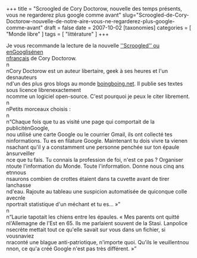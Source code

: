 +++
title = "Scroogled de Cory Doctorow, nouvelle des temps présents, vous ne regarderez plus google comme avant"
slug="Scroogled-de-Cory-Doctorow-nouvelle-de-notre-aire-vous-ne-regarderez-plus-google-comme-avant"
draft = false
date = 2007-10-02
[taxonomies]
categories = [ "Monde libre" ]
tags = [ "littérature" ]
+++
<p>Je vous recommande la lecture de la nouvelle <a href="http://cfeditions.com/scroogled/" hreflang="fr">''Scroogled'' ou enGooglisénen<br />nfrançais</a> de Cory Doctorow.<br />n<br />nCory Doctorow est un auteur libertaire, geek à ses heures et l'un desnauteurs<br />nd'un des plus gros blogs au monde <a href="http://www.boingboing.net" hreflang="en">boingboing.net</a>. Il publie ses textes sous licence librenexactement<br />ncomme un logiciel open-source. C'est pourquoi je peux le citer librement.<br />n<br />nPetits morceaux choisis :<br />n<br />n<q>Chaque fois que tu as visité une page qui comportait de la publiciténGoogle,<br />nou utilisé une carte Google ou le courrier Gmail, ils ont collecté tes<br />ninformations. Tu es en filature Google. Maintenant tu dois vivre ta vienen<br />nsachant qu'il y a constamment une personne penchée sur ton épaule ànsurveiller<br />nce que tu fais. Tu connais la profession de foi, n'est ce pas ? Organiser<br />ntoute l'information du Monde. Toute l'information. Donne nous cinq ans etnnous<br />nsaurons combien de crottes étaient dans ta cuvette avant de tirer lanchasse<br />nd'eau. Rajoute au tableau une suspicion automatisée de quiconque colle avecnle<br />nportrait statistique d'un méchant et tu es... »</q><br />n<br />n<q>Laurie tapotait les chiens entre les épaules. « Mes parents ont quitté<br />nl'Allemagne de l'Est en 65. Ils me parlaient souvent de la Stasi. Lanpolice<br />nsecrète mettait tout ce qu'elle savait sur vous dans un fichier, si vousnaviez<br />nraconté une blague anti-patriotique, n'importe quoi. Qu'ils le veuillentnou<br />nnon, ce qu'a créé Google n'est pas très différent. »</q></p>